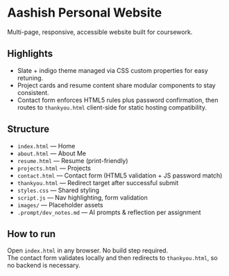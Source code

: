 # Aashish Personal Website

Multi-page, responsive, accessible website built for coursework.

## Highlights
- Slate + indigo theme managed via CSS custom properties for easy retuning.
- Project cards and resume content share modular components to stay consistent.
- Contact form enforces HTML5 rules plus password confirmation, then routes to `thankyou.html` client-side for static hosting compatibility.

## Structure
- `index.html` — Home
- `about.html` — About Me
- `resume.html` — Resume (print-friendly)
- `projects.html` — Projects
- `contact.html` — Contact form (HTML5 validation + JS password match)
- `thankyou.html` — Redirect target after successful submit
- `styles.css` — Shared styling
- `script.js` — Nav highlighting, form validation
- `images/` — Placeholder assets
- `.prompt/dev_notes.md` — AI prompts & reflection per assignment

## How to run
Open `index.html` in any browser. No build step required.  
The contact form validates locally and then redirects to `thankyou.html`, so no backend is necessary.
